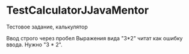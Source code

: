 # TestCalculatorJJavaMentor
Тестовое задание, калькулятор


Ввод строго через пробел
Выражения вида "3*2" читат как ошибку ввода. Нужно "3 * 2".
